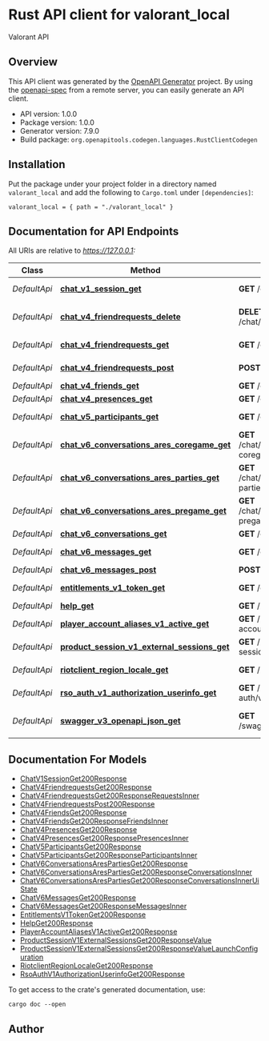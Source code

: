 # Rust API client for valorant_local

Valorant API


## Overview

This API client was generated by the [OpenAPI Generator](https://openapi-generator.tech) project.  By using the [openapi-spec](https://openapis.org) from a remote server, you can easily generate an API client.

- API version: 1.0.0
- Package version: 1.0.0
- Generator version: 7.9.0
- Build package: `org.openapitools.codegen.languages.RustClientCodegen`

## Installation

Put the package under your project folder in a directory named `valorant_local` and add the following to `Cargo.toml` under `[dependencies]`:

```
valorant_local = { path = "./valorant_local" }
```

## Documentation for API Endpoints

All URIs are relative to *https://127.0.0.1:*

Class | Method | HTTP request | Description
------------ | ------------- | ------------- | -------------
*DefaultApi* | [**chat_v1_session_get**](docs/DefaultApi.md#chat_v1_session_get) | **GET** /chat/v1/session | Chat Session
*DefaultApi* | [**chat_v4_friendrequests_delete**](docs/DefaultApi.md#chat_v4_friendrequests_delete) | **DELETE** /chat/v4/friendrequests | Remove Friend Request
*DefaultApi* | [**chat_v4_friendrequests_get**](docs/DefaultApi.md#chat_v4_friendrequests_get) | **GET** /chat/v4/friendrequests | Friend Requests
*DefaultApi* | [**chat_v4_friendrequests_post**](docs/DefaultApi.md#chat_v4_friendrequests_post) | **POST** /chat/v4/friendrequests | Send Friend Request
*DefaultApi* | [**chat_v4_friends_get**](docs/DefaultApi.md#chat_v4_friends_get) | **GET** /chat/v4/friends | Friends
*DefaultApi* | [**chat_v4_presences_get**](docs/DefaultApi.md#chat_v4_presences_get) | **GET** /chat/v4/presences | Presence
*DefaultApi* | [**chat_v5_participants_get**](docs/DefaultApi.md#chat_v5_participants_get) | **GET** /chat/v5/participants | Chat Participants
*DefaultApi* | [**chat_v6_conversations_ares_coregame_get**](docs/DefaultApi.md#chat_v6_conversations_ares_coregame_get) | **GET** /chat/v6/conversations/ares-coregame | Current Game Chat Info
*DefaultApi* | [**chat_v6_conversations_ares_parties_get**](docs/DefaultApi.md#chat_v6_conversations_ares_parties_get) | **GET** /chat/v6/conversations/ares-parties | Party Chat Info
*DefaultApi* | [**chat_v6_conversations_ares_pregame_get**](docs/DefaultApi.md#chat_v6_conversations_ares_pregame_get) | **GET** /chat/v6/conversations/ares-pregame | Pre-Game Chat Info
*DefaultApi* | [**chat_v6_conversations_get**](docs/DefaultApi.md#chat_v6_conversations_get) | **GET** /chat/v6/conversations | All Chat Info
*DefaultApi* | [**chat_v6_messages_get**](docs/DefaultApi.md#chat_v6_messages_get) | **GET** /chat/v6/messages | Chat History
*DefaultApi* | [**chat_v6_messages_post**](docs/DefaultApi.md#chat_v6_messages_post) | **POST** /chat/v6/messages | Send Chat
*DefaultApi* | [**entitlements_v1_token_get**](docs/DefaultApi.md#entitlements_v1_token_get) | **GET** /entitlements/v1/token | Entitlements Token
*DefaultApi* | [**help_get**](docs/DefaultApi.md#help_get) | **GET** /help | Local Help
*DefaultApi* | [**player_account_aliases_v1_active_get**](docs/DefaultApi.md#player_account_aliases_v1_active_get) | **GET** /player-account/aliases/v1/active | Account Alias
*DefaultApi* | [**product_session_v1_external_sessions_get**](docs/DefaultApi.md#product_session_v1_external_sessions_get) | **GET** /product-session/v1/external-sessions | Sessions
*DefaultApi* | [**riotclient_region_locale_get**](docs/DefaultApi.md#riotclient_region_locale_get) | **GET** /riotclient/region-locale | Client Region
*DefaultApi* | [**rso_auth_v1_authorization_userinfo_get**](docs/DefaultApi.md#rso_auth_v1_authorization_userinfo_get) | **GET** /rso-auth/v1/authorization/userinfo | RSO User Info
*DefaultApi* | [**swagger_v3_openapi_json_get**](docs/DefaultApi.md#swagger_v3_openapi_json_get) | **GET** /swagger/v3/openapi.json | Local Swagger Docs


## Documentation For Models

 - [ChatV1SessionGet200Response](docs/ChatV1SessionGet200Response.md)
 - [ChatV4FriendrequestsGet200Response](docs/ChatV4FriendrequestsGet200Response.md)
 - [ChatV4FriendrequestsGet200ResponseRequestsInner](docs/ChatV4FriendrequestsGet200ResponseRequestsInner.md)
 - [ChatV4FriendrequestsPost200Response](docs/ChatV4FriendrequestsPost200Response.md)
 - [ChatV4FriendsGet200Response](docs/ChatV4FriendsGet200Response.md)
 - [ChatV4FriendsGet200ResponseFriendsInner](docs/ChatV4FriendsGet200ResponseFriendsInner.md)
 - [ChatV4PresencesGet200Response](docs/ChatV4PresencesGet200Response.md)
 - [ChatV4PresencesGet200ResponsePresencesInner](docs/ChatV4PresencesGet200ResponsePresencesInner.md)
 - [ChatV5ParticipantsGet200Response](docs/ChatV5ParticipantsGet200Response.md)
 - [ChatV5ParticipantsGet200ResponseParticipantsInner](docs/ChatV5ParticipantsGet200ResponseParticipantsInner.md)
 - [ChatV6ConversationsAresPartiesGet200Response](docs/ChatV6ConversationsAresPartiesGet200Response.md)
 - [ChatV6ConversationsAresPartiesGet200ResponseConversationsInner](docs/ChatV6ConversationsAresPartiesGet200ResponseConversationsInner.md)
 - [ChatV6ConversationsAresPartiesGet200ResponseConversationsInnerUiState](docs/ChatV6ConversationsAresPartiesGet200ResponseConversationsInnerUiState.md)
 - [ChatV6MessagesGet200Response](docs/ChatV6MessagesGet200Response.md)
 - [ChatV6MessagesGet200ResponseMessagesInner](docs/ChatV6MessagesGet200ResponseMessagesInner.md)
 - [EntitlementsV1TokenGet200Response](docs/EntitlementsV1TokenGet200Response.md)
 - [HelpGet200Response](docs/HelpGet200Response.md)
 - [PlayerAccountAliasesV1ActiveGet200Response](docs/PlayerAccountAliasesV1ActiveGet200Response.md)
 - [ProductSessionV1ExternalSessionsGet200ResponseValue](docs/ProductSessionV1ExternalSessionsGet200ResponseValue.md)
 - [ProductSessionV1ExternalSessionsGet200ResponseValueLaunchConfiguration](docs/ProductSessionV1ExternalSessionsGet200ResponseValueLaunchConfiguration.md)
 - [RiotclientRegionLocaleGet200Response](docs/RiotclientRegionLocaleGet200Response.md)
 - [RsoAuthV1AuthorizationUserinfoGet200Response](docs/RsoAuthV1AuthorizationUserinfoGet200Response.md)


To get access to the crate's generated documentation, use:

```
cargo doc --open
```

## Author



